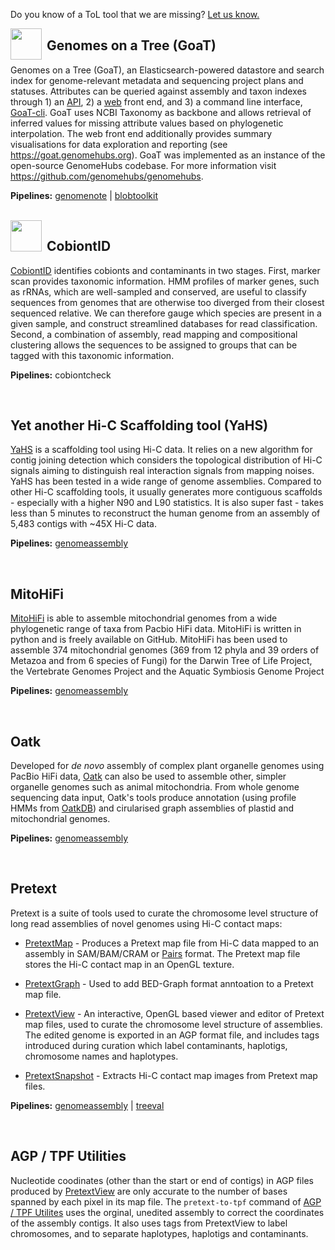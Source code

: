 Do you know of a ToL tool that we are missing? [Let us know.](https://github.com/sanger-tol/pipelines-website/issues/new?assignees=muffato&labels=tool%2Cenhancement&projects=&template=add_tool.yaml&title=%5BTool%5D%3A+)

<img align="left" src="/assets/img/genomehubs-icon-512.png" height="50px" style="margin-right: 8px">

## Genomes on a Tree (GoaT)

Genomes on a Tree (GoaT), an Elasticsearch-powered datastore and search index for genome-relevant metadata and sequencing project plans and statuses. Attributes can be queried against assembly and taxon indexes through 1) an [API](https://goat.genomehubs.org/api-docs), 2) a [web](https://goat.genomehubs.org) front end, and 3) a command line interface, [GoaT-cli](https://github.com/genomehubs/goat-cli). GoaT uses NCBI Taxonomy as backbone and allows retrieval of inferred values for missing attribute values based on phylogenetic interpolation. The web front end additionally provides summary visualisations for data exploration and reporting (see https://goat.genomehubs.org). GoaT was implemented as an instance of the open-source GenomeHubs codebase. For more information visit https://github.com/genomehubs/genomehubs.

**Pipelines:** [genomenote](/genomenote) | [blobtoolkit](/blobtoolkit)

</br>

<img align="left" src="/assets/img/cobiontID.png" height="50px" style="margin-right: 8px">

## CobiontID

[CobiontID](https://cobiontid.github.io/) identifies cobionts and contaminants in two stages. First, marker scan provides taxonomic information. HMM profiles of marker genes, such as rRNAs, which are well-sampled and conserved, are useful to classify sequences from genomes that are otherwise too diverged from their closest sequenced relative. We can therefore gauge which species are present in a given sample, and construct streamlined databases for read classification. Second, a combination of assembly, read mapping and compositional clustering allows the sequences to be assigned to groups that can be tagged with this taxonomic information.

**Pipelines:** cobiontcheck

</br>

## Yet another Hi-C Scaffolding tool (YaHS)

[YaHS](http://dx.doi.org/10.1093/bioinformatics/btac808) is a scaffolding tool using Hi-C data. It relies on a new algorithm for contig joining detection which considers the topological distribution of Hi-C signals aiming to distinguish real interaction signals from mapping noises. YaHS has been tested in a wide range of genome assemblies. Compared to other Hi-C scaffolding tools, it usually generates more contiguous scaffolds - especially with a higher N90 and L90 statistics. It is also super fast - takes less than 5 minutes to reconstruct the human genome from an assembly of 5,483 contigs with ~45X Hi-C data.

**Pipelines:** [genomeassembly](/genomeassembly)

</br>

## MitoHiFi

[MitoHiFi](https://www.biorxiv.org/content/10.1101/2022.12.23.521667v2) is able to assemble mitochondrial genomes from a wide phylogenetic range of taxa from Pacbio HiFi data. MitoHiFi is written in python and is freely available on GitHub. MitoHiFi has been used to assemble 374 mitochondrial genomes (369 from 12 phyla and 39 orders of Metazoa and from 6 species of Fungi) for the Darwin Tree of Life Project, the Vertebrate Genomes Project and the Aquatic Symbiosis Genome Project

**Pipelines:** [genomeassembly](/genomeassembly)

<br/>

## Oatk

Developed for _de novo_ assembly of complex plant organelle genomes using PacBio HiFi data, [Oatk](https://github.com/c-zhou/oatk) can also be used to assemble other, simpler organelle genomes such as animal mitochondria. From whole genome sequencing data input, Oatk's tools produce annotation (using profile HMMs from [OatkDB](https://github.com/c-zhou/OatkDB.git)) and cirularised graph assemblies of plastid and mitochondrial genomes.

**Pipelines:** [genomeassembly](/genomeassembly)

<br/>

## Pretext

Pretext is a suite of tools used to curate the chromosome level structure of long read assemblies of novel genomes using Hi-C contact maps:

- [PretextMap](https://github.com/sanger-tol/PretextMap) - Produces a Pretext map file from Hi-C data mapped to an assembly in SAM/BAM/CRAM or [Pairs](https://github.com/4dn-dcic/pairix/blob/master/pairs_format_specification.md) format. The Pretext map file stores the Hi-C contact map in an OpenGL texture.

- [PretextGraph](https://github.com/sanger-tol/PretextGraph) - Used to add BED-Graph format anntoation to a Pretext map file.

- [PretextView](https://github.com/sanger-tol/PretextView) - An interactive, OpenGL based viewer and editor of Pretext map files, used to curate the chromosome level structure of assemblies. The edited genome is exported in an AGP format file, and includes tags introduced during curation which label contaminants, haplotigs, chromosome names and haplotypes.

- [PretextSnapshot](https://github.com/sanger-tol/PretextSnapshot) - Extracts Hi-C contact map images from Pretext map files.

**Pipelines:** [genomeassembly](/genomeassembly) | [treeval](/treeval)

<br/>

## AGP / TPF Utilities

Nucleotide coodinates (other than the start or end of contigs) in AGP files produced by [PretextView](https://github.com/sanger-tol/PretextView) are only accurate to the number of bases spanned by each pixel in its map file. The `pretext-to-tpf` command of [AGP / TPF Utilites](https://github.com/sanger-tol/agp-tpf-utils/) uses the orginal, unedited assembly to correct the coordinates of the assembly contigs. It also uses tags from PretextView to label chromosomes, and to separate haplotypes, haplotigs and contaminants.
